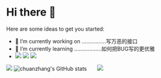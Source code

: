 # Hi there 👋

Here are some ideas to get you started:
- 🔭 I’m currently working on ................写万恶的接口
- 🌱 I’m currently learning ..................如何把BUG写的更优雅
- <span >[![](https://img.shields.io/badge/-Java-007396?style=flat-square&logo=java&logoColor=ffffff)](https://reactjs.org/) <img src="https://img.shields.io/badge/-HTML5-E34F26?style=flat-square&logo=html5&logoColor=white" /> <img src="https://img.shields.io/badge/-JavaScript-oringe?style=flat-square&logo=javascript" /> </span>

[![](https://activity-graph.herokuapp.com/graph?username=jok-shang&theme=dracula)](https://github.com/ashutosh00710/github-readme-activity-graph)
![chuanzhang's GitHub stats](https://github-readme-stats.vercel.app/api?username=jok-shang&count_private=true)&ensp;&ensp;&ensp;&ensp;![](https://github-readme-stats.vercel.app/api/top-langs/?username=jok-shang&layout=compact&langs_count=6)


